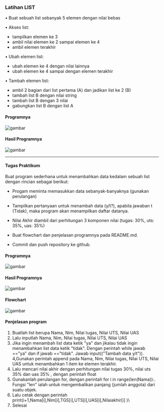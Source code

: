 ### Latihan LIST
• Buat sebuah list sebanyak 5 elemen dengan nilai bebas

• Akses list:
- tampilkan elemen ke 3
- ambil nilai elemen ke 2 sampai elemen ke 4
- ambil elemen terakhir

• Ubah elemen list:
 
- ubah elemen ke 4 dengan nilai lainnya
- ubah elemen ke 4 sampai dengan elemen terakhir

• Tambah elemen list:

- ambil 2 bagian dari list pertama (A) dan jadikan list ke 2 (B)
-  tambah list B dengan nilai string
- tambah list B dengan 3 nilai
- gabungkan list B dengan list A

#### Programnya
![gambar](https://user-images.githubusercontent.com/56957725/69396349-86c84400-0d14-11ea-9be0-ee1d90f15dab.png)


#### Hasil Programnya
![gambar](https://user-images.githubusercontent.com/56957725/69396413-bd9e5a00-0d14-11ea-94c0-c29386885301.png)

--------------------------------------------------------------------------------------------------------------------------------
####  Tugas Praktikum

Buat program sederhana untuk menambahkan data kedalam sebuah
list dengan rincian sebagai berikut:

- Progam meminta memasukkan data sebanyak-banyaknya (gunakan perulangan)

- Tampilkan pertanyaan untuk menambah data (y/t?), apabila jawaban t (Tidak), maka program akan   menampilkan daftar datanya.

- Nilai Akhir diambil dari perhitungan 3 komponen nilai (tugas: 30%, uts: 35%, uas: 35%)

- Buat flowchart dan penjelasan programnya pada README.md.

- Commit dan push repository ke github.


#### Programnya
![gambar](https://user-images.githubusercontent.com/56957725/69493246-07d33700-0edf-11ea-805f-8552021025cc.png)


#### Hasil Programnya
![gambar](https://user-images.githubusercontent.com/56957725/69493278-92b43180-0edf-11ea-8757-b079b8f96079.png)


#### Flowchart
![gambar](https://user-images.githubusercontent.com/56957725/69493009-0fdda780-0edc-11ea-96fa-87b5f98db9ac.png)


#### Penjelasan program
1. Buatlah list berupa Nama, Nim, Nilai tugas, Nilai UTS, Nilai UAS
2. Lalu inputlah Nama, Nim, Nilai tugas, Nilai UTS, Nilai UAS
3. Jika ingin menambah list data ketik "ya" dan jikalau tidak ingin menambahkan list data ketik "tidak". Dengan perintah while jawab =="ya" dan if  jawab =="tidak". Jawab input(("Tambah data y/t")).
4,Gunakan perintah append pada Nama, Nim, Nilai tugas, Nilai UTS, Nilai UAS untuk menambahkan 1 item ke elemen terakhir.
5. Lalu mencari nilai akhir dengan perhitungan nilai tugas 30%, nilai uts 35% dan uas 35% , dengan perintah float
6. Gunakanlah perulangan for, dengan perintah for i in range(len(Nama)):. Fungsi "len" ialah untuk mengembalikan panjang (jumlah anggota) dari suatu objek.
7. Lalu cetak  dengan perintah print(i+1,Nama[i],Nim[i],TGS[i],UTS[i],UAS[i],Nilaiakhir[i] )\
8. Selesai

